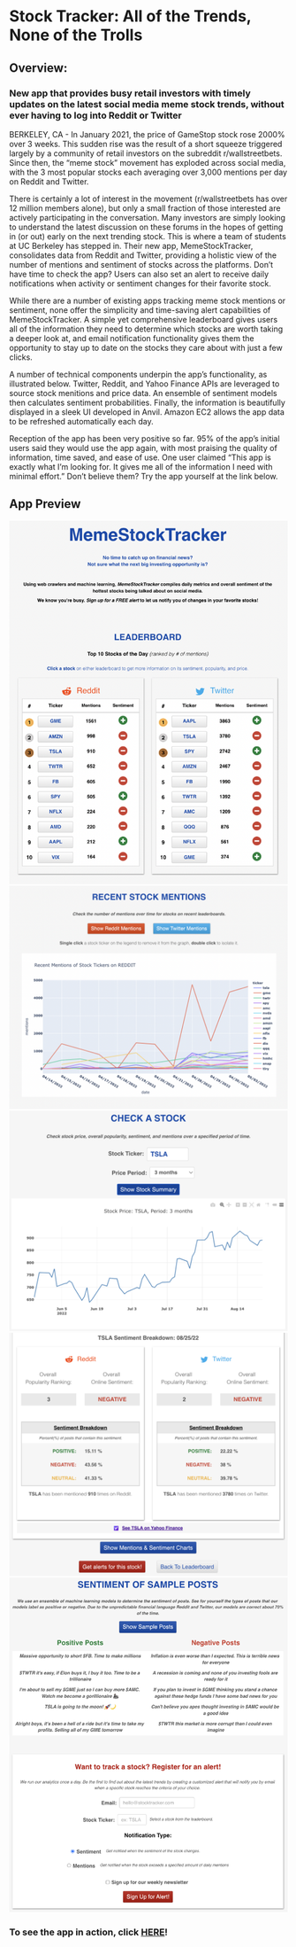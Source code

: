 # Stock Tracker: All of the Trends, None of the Trolls

## Overview:

### New app that provides busy retail investors with timely updates on the latest social media meme stock trends, without ever having to log into Reddit or Twitter

BERKELEY, CA - In January 2021, the price of GameStop stock rose 2000% over 3 weeks. This sudden rise was the result of a short squeeze triggered largely by a community of retail investors on the subreddit r/wallstreetbets. Since then, the “meme stock” movement has exploded across social media, with the 3 most popular stocks each averaging over 3,000 mentions per day on Reddit and Twitter. 

There is certainly a lot of interest in the movement (r/wallstreetbets has over 12 million members alone), but only a small fraction of those interested are actively participating in the conversation. Many investors are simply looking to understand the latest discussion on these forums in the hopes of getting in (or out) early on the next trending stock. This is where a team of students at UC Berkeley has stepped in. Their new app, MemeStockTracker, consolidates data from Reddit and Twitter, providing a holistic view of the number of mentions and sentiment of stocks across the platforms. Don’t have time to check the app? Users can also set an alert to receive daily notifications when activity or sentiment changes for their favorite stock. 

While there are a number of existing apps tracking meme stock mentions or sentiment, none offer the simplicity and time-saving alert capabilities of MemeStockTracker. A simple yet comprehensive leaderboard gives users all of the information they need to determine which stocks are worth taking a deeper look at, and email notification functionality gives them the opportunity to stay up to date on the stocks they care about with just a few clicks.

A number of technical components underpin the app’s functionality, as illustrated below. Twitter, Reddit, and Yahoo Finance APIs are leveraged to source stock menitions and price data. An ensemble of sentiment models then calculates sentiment probabilities. Finally, the information is beautifully displayed in a sleek UI developed in Anvil. Amazon EC2 allows the app data to be refreshed automatically each day.

Reception of the app has been very positive so far. 95% of the app’s initial users said they would use the app again, with most praising the quality of information, time saved, and ease of use. One user claimed “This app is exactly what I’m looking for. It gives me all of the information I need with minimal effort.” Don’t believe them? Try the app yourself at the link below.

## App Preview
![](pt1.png)
![](pt2.png)
![](pt3.png)
![](pt4.png)
![](pt5.png)
### To see the app in action, click [HERE](https://stocksentimenttracker.anvil.app/)!
